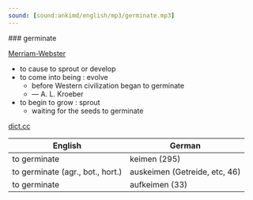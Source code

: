 ```yaml
---
sound: [sound:ankimd/english/mp3/germinate.mp3]
---
```


\### germinate

[Merriam-Webster](https://www.merriam-webster.com/dictionary/germinate)

- to cause to sprout or develop
- to come into being : evolve
    - before Western civilization began to germinate
    - — A. L. Kroeber
- to begin to grow : sprout
    - waiting for the seeds to germinate

[dict.cc](https://www.dict.cc/germinate)

| English        | German       |
| -------------- | ------------ |
| to germinate | keimen (295) |
| to germinate (agr., bot., hort.) | auskeimen (Getreide, etc, 46) |
| to germinate | aufkeimen (33) |
